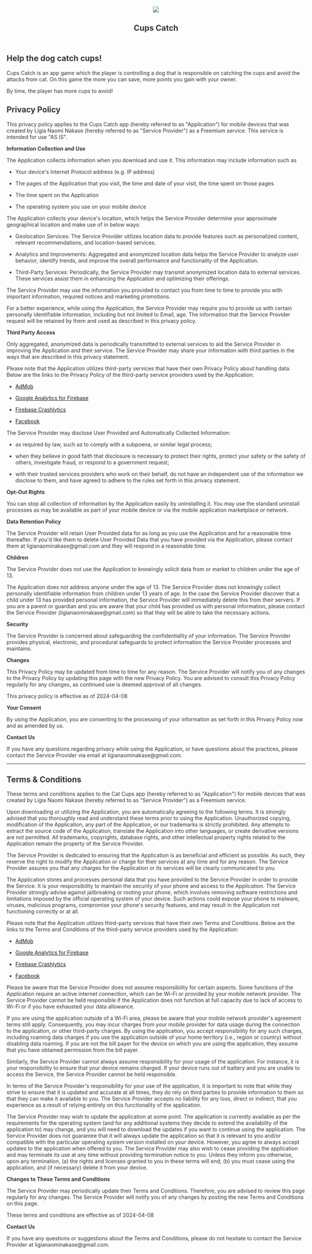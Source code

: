 <html><head><meta http-equiv="Content-Type" content="text/html; charset=utf-8"/><title>Cups Catch</title><style>
/* cspell:disable-file */
/* webkit printing magic: print all background colors */
html {
	-webkit-print-color-adjust: exact;
}
* {
	box-sizing: border-box;
	-webkit-print-color-adjust: exact;
}

html,
body {
	margin: 0;
	padding: 0;
}
@media only screen {
	body {
		margin: 2em auto;
		max-width: 900px;
		color: rgb(55, 53, 47);
	}
}

body {
	line-height: 1.5;
	white-space: pre-wrap;
}

a,
a.visited {
	color: inherit;
	text-decoration: underline;
}

.pdf-relative-link-path {
	font-size: 80%;
	color: #444;
}

h1,
h2,
h3 {
	letter-spacing: -0.01em;
	line-height: 1.2;
	font-weight: 600;
	margin-bottom: 0;
}

.page-title {
	font-size: 2.5rem;
	font-weight: 700;
	margin-top: 0;
	margin-bottom: 0.75em;
}

h1 {
	font-size: 1.875rem;
	margin-top: 1.875rem;
}

h2 {
	font-size: 1.5rem;
	margin-top: 1.5rem;
}

h3 {
	font-size: 1.25rem;
	margin-top: 1.25rem;
}

.source {
	border: 1px solid #ddd;
	border-radius: 3px;
	padding: 1.5em;
	word-break: break-all;
}

.callout {
	border-radius: 3px;
	padding: 1rem;
}

figure {
	margin: 1.25em 0;
	page-break-inside: avoid;
}

figcaption {
	opacity: 0.5;
	font-size: 85%;
	margin-top: 0.5em;
}

mark {
	background-color: transparent;
}

.indented {
	padding-left: 1.5em;
}

hr {
	background: transparent;
	display: block;
	width: 100%;
	height: 1px;
	visibility: visible;
	border: none;
	border-bottom: 1px solid rgba(55, 53, 47, 0.09);
}

img {
	max-width: 100%;
}

@media only print {
	img {
		max-height: 100vh;
		object-fit: contain;
	}
}

@page {
	margin: 1in;
}

.collection-content {
	font-size: 0.875rem;
}

.column-list {
	display: flex;
	justify-content: space-between;
}

.column {
	padding: 0 1em;
}

.column:first-child {
	padding-left: 0;
}

.column:last-child {
	padding-right: 0;
}

.table_of_contents-item {
	display: block;
	font-size: 0.875rem;
	line-height: 1.3;
	padding: 0.125rem;
}

.table_of_contents-indent-1 {
	margin-left: 1.5rem;
}

.table_of_contents-indent-2 {
	margin-left: 3rem;
}

.table_of_contents-indent-3 {
	margin-left: 4.5rem;
}

.table_of_contents-link {
	text-decoration: none;
	opacity: 0.7;
	border-bottom: 1px solid rgba(55, 53, 47, 0.18);
}

table,
th,
td {
	border: 1px solid rgba(55, 53, 47, 0.09);
	border-collapse: collapse;
}

table {
	border-left: none;
	border-right: none;
}

th,
td {
	font-weight: normal;
	padding: 0.25em 0.5em;
	line-height: 1.5;
	min-height: 1.5em;
	text-align: left;
}

th {
	color: rgba(55, 53, 47, 0.6);
}

ol,
ul {
	margin: 0;
	margin-block-start: 0.6em;
	margin-block-end: 0.6em;
}

li > ol:first-child,
li > ul:first-child {
	margin-block-start: 0.6em;
}

ul > li {
	list-style: disc;
}

ul.to-do-list {
	padding-inline-start: 0;
}

ul.to-do-list > li {
	list-style: none;
}

.to-do-children-checked {
	text-decoration: line-through;
	opacity: 0.375;
}

ul.toggle > li {
	list-style: none;
}

ul {
	padding-inline-start: 1.7em;
}

ul > li {
	padding-left: 0.1em;
}

ol {
	padding-inline-start: 1.6em;
}

ol > li {
	padding-left: 0.2em;
}

.mono ol {
	padding-inline-start: 2em;
}

.mono ol > li {
	text-indent: -0.4em;
}

.toggle {
	padding-inline-start: 0em;
	list-style-type: none;
}

/* Indent toggle children */
.toggle > li > details {
	padding-left: 1.7em;
}

.toggle > li > details > summary {
	margin-left: -1.1em;
}

.selected-value {
	display: inline-block;
	padding: 0 0.5em;
	background: rgba(206, 205, 202, 0.5);
	border-radius: 3px;
	margin-right: 0.5em;
	margin-top: 0.3em;
	margin-bottom: 0.3em;
	white-space: nowrap;
}

.collection-title {
	display: inline-block;
	margin-right: 1em;
}

.page-description {
    margin-bottom: 2em;
}

.simple-table {
	margin-top: 1em;
	font-size: 0.875rem;
	empty-cells: show;
}
.simple-table td {
	height: 29px;
	min-width: 120px;
}

.simple-table th {
	height: 29px;
	min-width: 120px;
}

.simple-table-header-color {
	background: rgb(247, 246, 243);
	color: black;
}
.simple-table-header {
	font-weight: 500;
}

time {
	opacity: 0.5;
}

.icon {
	display: inline-block;
	max-width: 1.2em;
	max-height: 1.2em;
	text-decoration: none;
	vertical-align: text-bottom;
	margin-right: 0.5em;
}

img.icon {
	border-radius: 3px;
}

.user-icon {
	width: 1.5em;
	height: 1.5em;
	border-radius: 100%;
	margin-right: 0.5rem;
}

.user-icon-inner {
	font-size: 0.8em;
}

.text-icon {
	border: 1px solid #000;
	text-align: center;
}

.page-cover-image {
	display: block;
	object-fit: cover;
	width: 100%;
	max-height: 30vh;
}

.page-header-icon {
	font-size: 3rem;
	margin-bottom: 1rem;
}

.page-header-icon-with-cover {
	margin-top: -0.72em;
	margin-left: 0.07em;
}

.page-header-icon img {
	border-radius: 3px;
}

.link-to-page {
	margin: 1em 0;
	padding: 0;
	border: none;
	font-weight: 500;
}

p > .user {
	opacity: 0.5;
}

td > .user,
td > time {
	white-space: nowrap;
}

input[type="checkbox"] {
	transform: scale(1.5);
	margin-right: 0.6em;
	vertical-align: middle;
}

p {
	margin-top: 0.5em;
	margin-bottom: 0.5em;
}

.image {
	border: none;
	margin: 1.5em 0;
	padding: 0;
	border-radius: 0;
	text-align: center;
}

.code,
code {
	background: rgba(135, 131, 120, 0.15);
	border-radius: 3px;
	padding: 0.2em 0.4em;
	border-radius: 3px;
	font-size: 85%;
	tab-size: 2;
}

code {
	color: #eb5757;
}

.code {
	padding: 1.5em 1em;
}

.code-wrap {
	white-space: pre-wrap;
	word-break: break-all;
}

.code > code {
	background: none;
	padding: 0;
	font-size: 100%;
	color: inherit;
}

blockquote {
	font-size: 1.25em;
	margin: 1em 0;
	padding-left: 1em;
	border-left: 3px solid rgb(55, 53, 47);
}

.bookmark {
	text-decoration: none;
	max-height: 8em;
	padding: 0;
	display: flex;
	width: 100%;
	align-items: stretch;
}

.bookmark-title {
	font-size: 0.85em;
	overflow: hidden;
	text-overflow: ellipsis;
	height: 1.75em;
	white-space: nowrap;
}

.bookmark-text {
	display: flex;
	flex-direction: column;
}

.bookmark-info {
	flex: 4 1 180px;
	padding: 12px 14px 14px;
	display: flex;
	flex-direction: column;
	justify-content: space-between;
}

.bookmark-image {
	width: 33%;
	flex: 1 1 180px;
	display: block;
	position: relative;
	object-fit: cover;
	border-radius: 1px;
}

.bookmark-description {
	color: rgba(55, 53, 47, 0.6);
	font-size: 0.75em;
	overflow: hidden;
	max-height: 4.5em;
	word-break: break-word;
}

.bookmark-href {
	font-size: 0.75em;
	margin-top: 0.25em;
}

.sans { font-family: ui-sans-serif, -apple-system, BlinkMacSystemFont, "Segoe UI", Helvetica, "Apple Color Emoji", Arial, sans-serif, "Segoe UI Emoji", "Segoe UI Symbol"; }
.code { font-family: "SFMono-Regular", Menlo, Consolas, "PT Mono", "Liberation Mono", Courier, monospace; }
.serif { font-family: Lyon-Text, Georgia, ui-serif, serif; }
.mono { font-family: iawriter-mono, Nitti, Menlo, Courier, monospace; }
.pdf .sans { font-family: Inter, ui-sans-serif, -apple-system, BlinkMacSystemFont, "Segoe UI", Helvetica, "Apple Color Emoji", Arial, sans-serif, "Segoe UI Emoji", "Segoe UI Symbol", 'Twemoji', 'Noto Color Emoji', 'Noto Sans CJK JP'; }
.pdf:lang(zh-CN) .sans { font-family: Inter, ui-sans-serif, -apple-system, BlinkMacSystemFont, "Segoe UI", Helvetica, "Apple Color Emoji", Arial, sans-serif, "Segoe UI Emoji", "Segoe UI Symbol", 'Twemoji', 'Noto Color Emoji', 'Noto Sans CJK SC'; }
.pdf:lang(zh-TW) .sans { font-family: Inter, ui-sans-serif, -apple-system, BlinkMacSystemFont, "Segoe UI", Helvetica, "Apple Color Emoji", Arial, sans-serif, "Segoe UI Emoji", "Segoe UI Symbol", 'Twemoji', 'Noto Color Emoji', 'Noto Sans CJK TC'; }
.pdf:lang(ko-KR) .sans { font-family: Inter, ui-sans-serif, -apple-system, BlinkMacSystemFont, "Segoe UI", Helvetica, "Apple Color Emoji", Arial, sans-serif, "Segoe UI Emoji", "Segoe UI Symbol", 'Twemoji', 'Noto Color Emoji', 'Noto Sans CJK KR'; }
.pdf .code { font-family: Source Code Pro, "SFMono-Regular", Menlo, Consolas, "PT Mono", "Liberation Mono", Courier, monospace, 'Twemoji', 'Noto Color Emoji', 'Noto Sans Mono CJK JP'; }
.pdf:lang(zh-CN) .code { font-family: Source Code Pro, "SFMono-Regular", Menlo, Consolas, "PT Mono", "Liberation Mono", Courier, monospace, 'Twemoji', 'Noto Color Emoji', 'Noto Sans Mono CJK SC'; }
.pdf:lang(zh-TW) .code { font-family: Source Code Pro, "SFMono-Regular", Menlo, Consolas, "PT Mono", "Liberation Mono", Courier, monospace, 'Twemoji', 'Noto Color Emoji', 'Noto Sans Mono CJK TC'; }
.pdf:lang(ko-KR) .code { font-family: Source Code Pro, "SFMono-Regular", Menlo, Consolas, "PT Mono", "Liberation Mono", Courier, monospace, 'Twemoji', 'Noto Color Emoji', 'Noto Sans Mono CJK KR'; }
.pdf .serif { font-family: PT Serif, Lyon-Text, Georgia, ui-serif, serif, 'Twemoji', 'Noto Color Emoji', 'Noto Serif CJK JP'; }
.pdf:lang(zh-CN) .serif { font-family: PT Serif, Lyon-Text, Georgia, ui-serif, serif, 'Twemoji', 'Noto Color Emoji', 'Noto Serif CJK SC'; }
.pdf:lang(zh-TW) .serif { font-family: PT Serif, Lyon-Text, Georgia, ui-serif, serif, 'Twemoji', 'Noto Color Emoji', 'Noto Serif CJK TC'; }
.pdf:lang(ko-KR) .serif { font-family: PT Serif, Lyon-Text, Georgia, ui-serif, serif, 'Twemoji', 'Noto Color Emoji', 'Noto Serif CJK KR'; }
.pdf .mono { font-family: PT Mono, iawriter-mono, Nitti, Menlo, Courier, monospace, 'Twemoji', 'Noto Color Emoji', 'Noto Sans Mono CJK JP'; }
.pdf:lang(zh-CN) .mono { font-family: PT Mono, iawriter-mono, Nitti, Menlo, Courier, monospace, 'Twemoji', 'Noto Color Emoji', 'Noto Sans Mono CJK SC'; }
.pdf:lang(zh-TW) .mono { font-family: PT Mono, iawriter-mono, Nitti, Menlo, Courier, monospace, 'Twemoji', 'Noto Color Emoji', 'Noto Sans Mono CJK TC'; }
.pdf:lang(ko-KR) .mono { font-family: PT Mono, iawriter-mono, Nitti, Menlo, Courier, monospace, 'Twemoji', 'Noto Color Emoji', 'Noto Sans Mono CJK KR'; }
.highlight-default {
	color: rgba(55, 53, 47, 1);
}
.highlight-gray {
	color: rgba(120, 119, 116, 1);
	fill: rgba(120, 119, 116, 1);
}
.highlight-brown {
	color: rgba(159, 107, 83, 1);
	fill: rgba(159, 107, 83, 1);
}
.highlight-orange {
	color: rgba(217, 115, 13, 1);
	fill: rgba(217, 115, 13, 1);
}
.highlight-yellow {
	color: rgba(203, 145, 47, 1);
	fill: rgba(203, 145, 47, 1);
}
.highlight-teal {
	color: rgba(68, 131, 97, 1);
	fill: rgba(68, 131, 97, 1);
}
.highlight-blue {
	color: rgba(51, 126, 169, 1);
	fill: rgba(51, 126, 169, 1);
}
.highlight-purple {
	color: rgba(144, 101, 176, 1);
	fill: rgba(144, 101, 176, 1);
}
.highlight-pink {
	color: rgba(193, 76, 138, 1);
	fill: rgba(193, 76, 138, 1);
}
.highlight-red {
	color: rgba(212, 76, 71, 1);
	fill: rgba(212, 76, 71, 1);
}
.highlight-gray_background {
	background: rgba(241, 241, 239, 1);
}
.highlight-brown_background {
	background: rgba(244, 238, 238, 1);
}
.highlight-orange_background {
	background: rgba(251, 236, 221, 1);
}
.highlight-yellow_background {
	background: rgba(251, 243, 219, 1);
}
.highlight-teal_background {
	background: rgba(237, 243, 236, 1);
}
.highlight-blue_background {
	background: rgba(231, 243, 248, 1);
}
.highlight-purple_background {
	background: rgba(244, 240, 247, 0.8);
}
.highlight-pink_background {
	background: rgba(249, 238, 243, 0.8);
}
.highlight-red_background {
	background: rgba(253, 235, 236, 1);
}
.block-color-default {
	color: inherit;
	fill: inherit;
}
.block-color-gray {
	color: rgba(120, 119, 116, 1);
	fill: rgba(120, 119, 116, 1);
}
.block-color-brown {
	color: rgba(159, 107, 83, 1);
	fill: rgba(159, 107, 83, 1);
}
.block-color-orange {
	color: rgba(217, 115, 13, 1);
	fill: rgba(217, 115, 13, 1);
}
.block-color-yellow {
	color: rgba(203, 145, 47, 1);
	fill: rgba(203, 145, 47, 1);
}
.block-color-teal {
	color: rgba(68, 131, 97, 1);
	fill: rgba(68, 131, 97, 1);
}
.block-color-blue {
	color: rgba(51, 126, 169, 1);
	fill: rgba(51, 126, 169, 1);
}
.block-color-purple {
	color: rgba(144, 101, 176, 1);
	fill: rgba(144, 101, 176, 1);
}
.block-color-pink {
	color: rgba(193, 76, 138, 1);
	fill: rgba(193, 76, 138, 1);
}
.block-color-red {
	color: rgba(212, 76, 71, 1);
	fill: rgba(212, 76, 71, 1);
}
.block-color-gray_background {
	background: rgba(241, 241, 239, 1);
}
.block-color-brown_background {
	background: rgba(244, 238, 238, 1);
}
.block-color-orange_background {
	background: rgba(251, 236, 221, 1);
}
.block-color-yellow_background {
	background: rgba(251, 243, 219, 1);
}
.block-color-teal_background {
	background: rgba(237, 243, 236, 1);
}
.block-color-blue_background {
	background: rgba(231, 243, 248, 1);
}
.block-color-purple_background {
	background: rgba(244, 240, 247, 0.8);
}
.block-color-pink_background {
	background: rgba(249, 238, 243, 0.8);
}
.block-color-red_background {
	background: rgba(253, 235, 236, 1);
}
.select-value-color-uiBlue { background-color: rgba(35, 131, 226, .07); }
.select-value-color-pink { background-color: rgba(245, 224, 233, 1); }
.select-value-color-purple { background-color: rgba(232, 222, 238, 1); }
.select-value-color-green { background-color: rgba(219, 237, 219, 1); }
.select-value-color-gray { background-color: rgba(227, 226, 224, 1); }
.select-value-color-transparentGray { background-color: rgba(227, 226, 224, 0); }
.select-value-color-translucentGray { background-color: rgba(255, 255, 255, 0.0375); }
.select-value-color-orange { background-color: rgba(250, 222, 201, 1); }
.select-value-color-brown { background-color: rgba(238, 224, 218, 1); }
.select-value-color-red { background-color: rgba(255, 226, 221, 1); }
.select-value-color-yellow { background-color: rgba(253, 236, 200, 1); }
.select-value-color-blue { background-color: rgba(211, 229, 239, 1); }
.select-value-color-pageGlass { background-color: undefined; }
.select-value-color-washGlass { background-color: undefined; }

.checkbox {
	display: inline-flex;
	vertical-align: text-bottom;
	width: 16;
	height: 16;
	background-size: 16px;
	margin-left: 2px;
	margin-right: 5px;
}

.checkbox-on {
	background-image: url("data:image/svg+xml;charset=UTF-8,%3Csvg%20width%3D%2216%22%20height%3D%2216%22%20viewBox%3D%220%200%2016%2016%22%20fill%3D%22none%22%20xmlns%3D%22http%3A%2F%2Fwww.w3.org%2F2000%2Fsvg%22%3E%0A%3Crect%20width%3D%2216%22%20height%3D%2216%22%20fill%3D%22%2358A9D7%22%2F%3E%0A%3Cpath%20d%3D%22M6.71429%2012.2852L14%204.9995L12.7143%203.71436L6.71429%209.71378L3.28571%206.2831L2%207.57092L6.71429%2012.2852Z%22%20fill%3D%22white%22%2F%3E%0A%3C%2Fsvg%3E");
}

.checkbox-off {
	background-image: url("data:image/svg+xml;charset=UTF-8,%3Csvg%20width%3D%2216%22%20height%3D%2216%22%20viewBox%3D%220%200%2016%2016%22%20fill%3D%22none%22%20xmlns%3D%22http%3A%2F%2Fwww.w3.org%2F2000%2Fsvg%22%3E%0A%3Crect%20x%3D%220.75%22%20y%3D%220.75%22%20width%3D%2214.5%22%20height%3D%2214.5%22%20fill%3D%22white%22%20stroke%3D%22%2336352F%22%20stroke-width%3D%221.5%22%2F%3E%0A%3C%2Fsvg%3E");
}
	
</style></head><body><article id="a52b22a1-3af8-4ee8-a2c3-ede0f88614ae" class="page sans"><header><div class="page-header-icon undefined"><img class="icon" src="Kit%20Cups%20a52b22a13af84ee8a2c3ede0f88614ae/Icon.png"/></div><h1 class="page-title">Cups Catch</h1><p class="page-description"></p></header><div class="page-body"><h2 id="3c019ce3-db17-4f60-9fd7-736805f7145e" class="">Help the dog catch cups!</h2><p id="ba293bf2-6d30-48ce-b288-92e961bcaa0f" class="">Cups Catch is an app game which the player is controlling a dog that is responsible on catching the cups and avoid the attacks from cat. On this game the more you can save, more points you gain with your owner. </p><p id="8ee62ddf-015f-49a2-a565-282f918e067a" class="">By time, the player has more cups to avoid!</p><p id="51639de2-7e4d-4b8b-b793-91e24cff8d8c" class="">
</p><h2 id="fbc0ee2b-de88-4a18-b70f-b2ee593c8607" class=""><strong>Privacy Policy</strong></h2><p id="98274cc7-0825-40d2-b0a7-5e01ae1bd264" class="">This privacy policy applies to the Cups Catch app (hereby referred to as &quot;Application&quot;) for mobile devices that was created by Lígia Naomi Nakase (hereby referred to as &quot;Service Provider&quot;) as a Freemium service. This service is intended for use &quot;AS IS&quot;.</p><p id="7f1e6858-de93-484a-8507-74b1ff0890d3" class=""><strong>Information Collection and Use</strong></p><p id="ca56230b-d08b-4518-8811-73245edf00c4" class="">The Application collects information when you download and use it. This information may include information such as</p><ul id="08a3cd40-0987-415d-81a7-991f68125eeb" class="bulleted-list"><li style="list-style-type:disc">Your device&#x27;s Internet Protocol address (e.g. IP address)</li></ul><ul id="2e907274-91c4-4989-85cd-6d9e1bf479a6" class="bulleted-list"><li style="list-style-type:disc">The pages of the Application that you visit, the time and date of your visit, the time spent on those pages</li></ul><ul id="97a1a5bc-a9ba-4d16-9d49-d00ff98060ef" class="bulleted-list"><li style="list-style-type:disc">The time spent on the Application</li></ul><ul id="9550caea-6514-4d51-9ad3-aade134d235a" class="bulleted-list"><li style="list-style-type:disc">The operating system you use on your mobile device</li></ul><p id="4f2791cf-15ec-4cfd-9484-82ec78b9ad5f" class="">The Application collects your device&#x27;s location, which helps the Service Provider determine your approximate geographical location and make use of in below ways:</p><ul id="f2f35160-9005-4086-a34d-432a982173e8" class="bulleted-list"><li style="list-style-type:disc">Geolocation Services: The Service Provider utilizes location data to provide features such as personalized content, relevant recommendations, and location-based services.</li></ul><ul id="21990375-d56e-43f2-8089-c2cc8822f7a7" class="bulleted-list"><li style="list-style-type:disc">Analytics and Improvements: Aggregated and anonymized location data helps the Service Provider to analyze user behavior, identify trends, and improve the overall performance and functionality of the Application.</li></ul><ul id="5cbf5d6c-96c9-4baf-b7d9-6cbfd2cc402e" class="bulleted-list"><li style="list-style-type:disc">Third-Party Services: Periodically, the Service Provider may transmit anonymized location data to external services. These services assist them in enhancing the Application and optimizing their offerings.</li></ul><p id="774e5521-b6c0-4874-ae6e-5af57015cf06" class="">The Service Provider may use the information you provided to contact you from time to time to provide you with important information, required notices and marketing promotions.</p><p id="8eefd11a-b3e9-424c-8a43-f68a12d13ff9" class="">For a better experience, while using the Application, the Service Provider may require you to provide us with certain personally identifiable information, including but not limited to Email, age. The information that the Service Provider request will be retained by them and used as described in this privacy policy.</p><p id="d0558896-48fd-411d-bdc3-7a1bf2c4ea71" class=""><strong>Third Party Access</strong></p><p id="617c4743-f03c-4d3d-b5fb-19a55ac1811c" class="">Only aggregated, anonymized data is periodically transmitted to external services to aid the Service Provider in improving the Application and their service. The Service Provider may share your information with third parties in the ways that are described in this privacy statement.</p><p id="c06c1e38-d865-4d34-859f-d675a8342506" class="">Please note that the Application utilizes third-party services that have their own Privacy Policy about handling data. Below are the links to the Privacy Policy of the third-party service providers used by the Application:</p><ul id="fea0b91d-fb18-4436-9539-c7680f765be6" class="bulleted-list"><li style="list-style-type:disc"><a href="https://support.google.com/admob/answer/6128543?hl=en">AdMob</a></li></ul><ul id="a15287de-ea1b-4ca0-b2b5-38e138de1a1f" class="bulleted-list"><li style="list-style-type:disc"><a href="https://firebase.google.com/support/privacy">Google Analytics for Firebase</a></li></ul><ul id="8055b11e-7982-4139-b05e-4f0bb66251eb" class="bulleted-list"><li style="list-style-type:disc"><a href="https://firebase.google.com/support/privacy/">Firebase Crashlytics</a></li></ul><ul id="c30b09ff-8ede-4492-8491-e914767d5b29" class="bulleted-list"><li style="list-style-type:disc"><a href="https://www.facebook.com/about/privacy/update/printable">Facebook</a></li></ul><p id="4f67f925-b64d-4366-b569-18c1cb040ac0" class="">The Service Provider may disclose User Provided and Automatically Collected Information:</p><ul id="e7c0797b-9961-41bb-b030-bc6459a05b28" class="bulleted-list"><li style="list-style-type:disc">as required by law, such as to comply with a subpoena, or similar legal process;</li></ul><ul id="9139b3dc-4acf-4c54-bc37-d1df63bc64e7" class="bulleted-list"><li style="list-style-type:disc">when they believe in good faith that disclosure is necessary to protect their rights, protect your safety or the safety of others, investigate fraud, or respond to a government request;</li></ul><ul id="784aeb7d-f33d-470a-af3a-5e0858f9b1e0" class="bulleted-list"><li style="list-style-type:disc">with their trusted services providers who work on their behalf, do not have an independent use of the information we disclose to them, and have agreed to adhere to the rules set forth in this privacy statement.</li></ul><p id="5870fd8b-e29f-45d1-8acb-fd6bae7b7718" class=""><strong>Opt-Out Rights</strong></p><p id="f4b4532d-f701-45ea-8546-03eadbcdb638" class="">You can stop all collection of information by the Application easily by uninstalling it. You may use the standard uninstall processes as may be available as part of your mobile device or via the mobile application marketplace or network.</p><p id="de26682a-4d94-4627-b77e-18c85abeef62" class=""><strong>Data Retention Policy</strong></p><p id="da9c0e77-f7cb-4597-a702-159a3de24781" class="">The Service Provider will retain User Provided data for as long as you use the Application and for a reasonable time thereafter. If you&#x27;d like them to delete User Provided Data that you have provided via the Application, please contact them at ligianaominakase@gmail.com and they will respond in a reasonable time.</p><p id="f48229e6-a5d2-45c0-b05c-be61277db1b7" class=""><strong>Children</strong></p><p id="ae74a7ce-fab9-4e70-a4bf-bee6ee58150c" class="">The Service Provider does not use the Application to knowingly solicit data from or market to children under the age of 13.</p><p id="b5008329-7aea-4e67-a39b-323a5c5a2418" class="">The Application does not address anyone under the age of 13. The Service Provider does not knowingly collect personally identifiable information from children under 13 years of age. In the case the Service Provider discover that a child under 13 has provided personal information, the Service Provider will immediately delete this from their servers. If you are a parent or guardian and you are aware that your child has provided us with personal information, please contact the Service Provider (ligianaominakase@gmail.com) so that they will be able to take the necessary actions.</p><p id="3721e6d9-c112-4084-854c-b374583388c5" class=""><strong>Security</strong></p><p id="230d18f3-6722-47b6-8751-e6625a943fbf" class="">The Service Provider is concerned about safeguarding the confidentiality of your information. The Service Provider provides physical, electronic, and procedural safeguards to protect information the Service Provider processes and maintains.</p><p id="cc1ebe48-e6f4-475c-949b-55bd8ee38a5d" class=""><strong>Changes</strong></p><p id="56569df9-424d-47af-bd61-708ed1cb231f" class="">This Privacy Policy may be updated from time to time for any reason. The Service Provider will notify you of any changes to the Privacy Policy by updating this page with the new Privacy Policy. You are advised to consult this Privacy Policy regularly for any changes, as continued use is deemed approval of all changes.</p><p id="71a89458-6320-4361-94dd-f67d40adeda6" class="">This privacy policy is effective as of 2024-04-08</p><p id="09a67751-1f80-4bd7-a643-d091fbe9b9e0" class=""><strong>Your Consent</strong></p><p id="c0eda0e7-6c26-4bb4-be0a-a6a536771001" class="">By using the Application, you are consenting to the processing of your information as set forth in this Privacy Policy now and as amended by us.</p><p id="bbf980ee-99d6-4c63-a9d5-b8e75a16a536" class=""><strong>Contact Us</strong></p><p id="0bd4a508-c62f-48f1-8fab-6f45af0d1e71" class="">If you have any questions regarding privacy while using the Application, or have questions about the practices, please contact the Service Provider via email at ligianaominakase@gmail.com.</p><hr id="ec03096d-3326-4315-81b1-68e689646e9d"/><h2 id="59f36d8e-0d49-42b0-b825-484931adba05" class=""><strong>Terms &amp; Conditions</strong></h2><p id="b548f0fc-d3de-430b-93b8-bbeff79da9fe" class="">These terms and conditions applies to the Cat Cups app (hereby referred to as &quot;Application&quot;) for mobile devices that was created by Lígia Naomi Nakase (hereby referred to as &quot;Service Provider&quot;) as a Freemium service.</p><p id="5cb17641-a686-4dee-aa1e-310d7a2706a9" class="">Upon downloading or utilizing the Application, you are automatically agreeing to the following terms. It is strongly advised that you thoroughly read and understand these terms prior to using the Application. Unauthorized copying, modification of the Application, any part of the Application, or our trademarks is strictly prohibited. Any attempts to extract the source code of the Application, translate the Application into other languages, or create derivative versions are not permitted. All trademarks, copyrights, database rights, and other intellectual property rights related to the Application remain the property of the Service Provider.</p><p id="85aa513a-b8d7-4842-9631-374587f9fe08" class="">The Service Provider is dedicated to ensuring that the Application is as beneficial and efficient as possible. As such, they reserve the right to modify the Application or charge for their services at any time and for any reason. The Service Provider assures you that any charges for the Application or its services will be clearly communicated to you.</p><p id="a768c75e-ec3e-4a1e-a2b6-f773ee33673b" class="">The Application stores and processes personal data that you have provided to the Service Provider in order to provide the Service. It is your responsibility to maintain the security of your phone and access to the Application. The Service Provider strongly advise against jailbreaking or rooting your phone, which involves removing software restrictions and limitations imposed by the official operating system of your device. Such actions could expose your phone to malware, viruses, malicious programs, compromise your phone&#x27;s security features, and may result in the Application not functioning correctly or at all.</p><p id="d5283d01-ba6e-49b4-beaa-9bd7d6500b1e" class="">Please note that the Application utilizes third-party services that have their own Terms and Conditions. Below are the links to the Terms and Conditions of the third-party service providers used by the Application:</p><ul id="7bcd8413-70fa-41ae-8b34-5b71ac86ee71" class="bulleted-list"><li style="list-style-type:disc"><a href="https://developers.google.com/admob/terms">AdMob</a></li></ul><ul id="75c4ee28-a8ed-4a02-bc5f-a9afa087163b" class="bulleted-list"><li style="list-style-type:disc"><a href="https://www.google.com/analytics/terms/">Google Analytics for Firebase</a></li></ul><ul id="8642faa1-dfa3-4e08-9a46-43b904438be9" class="bulleted-list"><li style="list-style-type:disc"><a href="https://firebase.google.com/terms/crashlytics">Firebase Crashlytics</a></li></ul><ul id="4a6f7f6e-f381-4dd8-943c-19ea1ec5ff09" class="bulleted-list"><li style="list-style-type:disc"><a href="https://www.facebook.com/legal/terms/plain_text_terms">Facebook</a></li></ul><p id="ff8c7796-c596-4ef8-8719-12c618ae233e" class="">Please be aware that the Service Provider does not assume responsibility for certain aspects. Some functions of the Application require an active internet connection, which can be Wi-Fi or provided by your mobile network provider. The Service Provider cannot be held responsible if the Application does not function at full capacity due to lack of access to Wi-Fi or if you have exhausted your data allowance.</p><p id="109b6403-60a4-4d58-b048-02c6552f6b52" class="">If you are using the application outside of a Wi-Fi area, please be aware that your mobile network provider&#x27;s agreement terms still apply. Consequently, you may incur charges from your mobile provider for data usage during the connection to the application, or other third-party charges. By using the application, you accept responsibility for any such charges, including roaming data charges if you use the application outside of your home territory (i.e., region or country) without disabling data roaming. If you are not the bill payer for the device on which you are using the application, they assume that you have obtained permission from the bill payer.</p><p id="b0486dc9-3b07-4b52-a2db-21aac52a83f8" class="">Similarly, the Service Provider cannot always assume responsibility for your usage of the application. For instance, it is your responsibility to ensure that your device remains charged. If your device runs out of battery and you are unable to access the Service, the Service Provider cannot be held responsible.</p><p id="8432f167-6b65-4497-886a-b1004885054d" class="">In terms of the Service Provider&#x27;s responsibility for your use of the application, it is important to note that while they strive to ensure that it is updated and accurate at all times, they do rely on third parties to provide information to them so that they can make it available to you. The Service Provider accepts no liability for any loss, direct or indirect, that you experience as a result of relying entirely on this functionality of the application.</p><p id="9a5a7ee6-d798-44ca-898c-cc30464036da" class="">The Service Provider may wish to update the application at some point. The application is currently available as per the requirements for the operating system (and for any additional systems they decide to extend the availability of the application to) may change, and you will need to download the updates if you want to continue using the application. The Service Provider does not guarantee that it will always update the application so that it is relevant to you and/or compatible with the particular operating system version installed on your device. However, you agree to always accept updates to the application when offered to you. The Service Provider may also wish to cease providing the application and may terminate its use at any time without providing termination notice to you. Unless they inform you otherwise, upon any termination, (a) the rights and licenses granted to you in these terms will end; (b) you must cease using the application, and (if necessary) delete it from your device.</p><p id="0fd903ce-aaa4-4f96-8157-dd3b0203f449" class=""><strong>Changes to These Terms and Conditions</strong></p><p id="dc31fbce-1d9a-47aa-a9d2-fe06b39f66a9" class="">The Service Provider may periodically update their Terms and Conditions. Therefore, you are advised to review this page regularly for any changes. The Service Provider will notify you of any changes by posting the new Terms and Conditions on this page.</p><p id="d2bcc0ce-0126-469a-b983-bdb0a6571f3e" class="">These terms and conditions are effective as of 2024-04-08</p><p id="9d1de1ad-ab9f-41d3-9008-315b7030b071" class=""><strong>Contact Us</strong></p><p id="a16b05bb-3a05-46c2-8ce2-30a4924724c1" class="">If you have any questions or suggestions about the Terms and Conditions, please do not hesitate to contact the Service Provider at ligianaominakase@gmail.com.</p><p id="515df075-99e6-4526-8ea8-b56ac4abdf08" class="">
</p></div></article><span class="sans" style="font-size:14px;padding-top:2em"></span></body></html>
